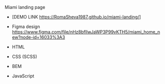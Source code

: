 
Miami landing page
- [DEMO LINK https://RomaSheva1987.github.io/miami-landing/] 

- Figma design 
https://www.figma.com/file/nHz8bflIwJaWP3P99vKTH5/miami_home_new?node-id=16033%3A3

- HTML

- CSS (SCSS)

- BEM

- JavaScript
